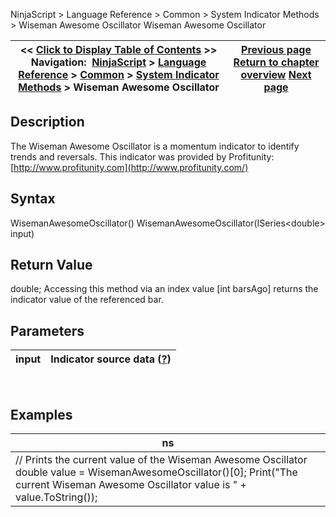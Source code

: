 ﻿
NinjaScript \> Language Reference \> Common \> System Indicator Methods \> Wiseman Awesome Oscillator
Wiseman Awesome Oscillator

| \<\< [Click to Display Table of Contents](wiseman_awesome_oscillator.md) \>\> **Navigation:**     [NinjaScript](ninjascript.md) \> [Language Reference](language_reference_wip.md) \> [Common](common.md) \> [System Indicator Methods](indicators.md) \> Wiseman Awesome Oscillator | [Previous page](wiseman_alligator.md) [Return to chapter overview](indicators.md) [Next page](woodies_cci.md) |
| --- | --- |

## Description
The Wiseman Awesome Oscillator is a momentum indicator to identify trends and reversals. This indicator was provided by Profitunity: [http://www.profitunity.com](http://www.profitunity.com/)
 
## Syntax
WisemanAwesomeOscillator()
WisemanAwesomeOscillator(ISeries\<double\> input)
 
## Return Value
double; Accessing this method via an index value \[int barsAgo] returns the indicator value of the referenced bar.
 
## Parameters
| input | Indicator source data ([?](valid_input_data_for_indicator.md)) |
| --- | --- |

 
## 
## Examples
| ns |
| --- |
| // Prints the current value of the Wiseman Awesome Oscillator double value \= WisemanAwesomeOscillator()\[0]; Print("The current Wiseman Awesome Oscillator value is " \+ value.ToString()); |

